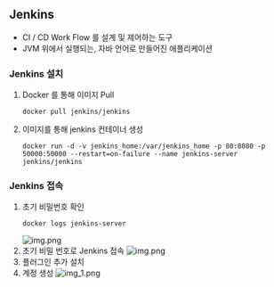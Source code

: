 ## Jenkins
- CI / CD Work Flow 를 설계 및 제어하는 도구
- JVM 위에서 실행되는, 자바 언어로 만들어진 애플리케이션

### Jenkins 설치
1. Docker 를 통해 이미지 Pull
   ```shell
   docker pull jenkins/jenkins
   ```
2. 이미지를 통해 jenkins 컨테이너 생성
    ```shell
    docker run -d -v jenkins_home:/var/jenkins_home -p 80:8080 -p 50000:50000 --restart=on-failure --name jenkins-server jenkins/jenkins
    ```
   
### Jenkins 접속
1. 초기 비밀번호 확인
    ```shell
   docker logs jenkins-server
   ```
   ![img.png](img/jenkins/password.png)
2. 초기 비밀 번호로 Jenkins 접속
   ![img.png](img/jenkins/initLogin.png)
3. 플러그인 추가 설치
4. 계정 생성
   ![img_1.png](img/jenkins/signUp.png)